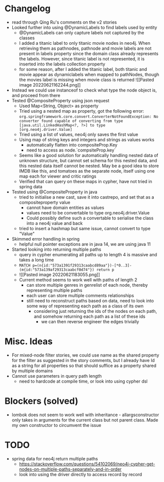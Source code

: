 # Changelog
- read through Qing Ru's comments on the v2 stories
- Looked further into using @DynamicLabels to find labels used by entity
    - @DynamicLabels can only capture labels not captured by the classes
    - I added a titanic label to only titanic movie nodes in neo4j. When retrieving them as pathnodes, pathnode and movie labels are not present in labels property since the domain class already represents the labels. However, since titanic label is not represented, it is inserted into the labels collection property
    - for some reason, after I added the titanic label, both titanic and movie appear as dynamiclabels when mapped to pathNodes, though the movies label is missing when movie class is returned
![[Pasted image 20220621162244.png]]
- Instead we could use instanceof to check what type the node object is, and proceed from there
- Tested @CompositeProperty using json request
    - Used Map<String, Object> as property
    - Tried using a nested map as property, got the following error: `org.springframework.core.convert.ConverterNotFoundException: No converter found capable of converting from type [java.util.LinkedHashMap<?, ?>] to type [org.neo4j.driver.Value]`
    - Tried using a list of values, neo4j only saves the first value
    - Using map of string keys and integers and strings as values works
        - automatically flatten into compositeProp.Key
        - need to access as node.\`compsiteProp.key\`
    - Seems like a good solution for automatically handling nested data of unknown structure, but cannot set schema for this nested data, and this nested data itself cannot be nested. May be a good idea to store IMDB like this, and tomatoes as the separate node, itself using one map each for viewer and critic ratings
    - Verified that can query on these maps in cypher, have not tried in spring data
- Tested using @CompositeProperty in java
    - tried to initialise a new cast, save it into castrepo, and set that as a compositeproperty value
        - cannot have domain entities as values 
        - values need to be convertable to type org.neo4j.driver.Value
        - Could possibly define such a convertable to serialise the class into a neo4j value and back
    - tried to insert a hashmap but same issue, cannot convert to type "Value"
- Skimmed error handling in spring
    - helpful null pointer exceptions are in java 14, we are using java 11
- Started looking into returning multiple paths
    - query in cypher enumerating all paths up to length 4 is massive and takes a long time
    - `MATCH p=(n{id:"573a1391f29313caabcd89aa"})-[*0..3]-(m{id:"573a139af29313caabcf0d74"}) return p`
    - ![[Pasted image 20220621183055.png]]
    - Current method seems to work well with paths of length 2
        - can store multiple genres in genrelist of each node, thereby representing multiple paths
        - each user can store multiple comments relationships
        - still need to reconstruct paths based on data, need to look into some way of representing each path as a class of its own
            - considering just returning the ids of the nodes on each path, and somehow returning each path as a list of these ids
                - we can then reverse engineer the edges trivially
# Misc. Ideas
- For mixed-node filter stories, we could use name as the shared property for the filter as suggested in the story comments, but I already have Id as a string for all properties so that should suffice as a property shared by multiple domains
- Cannot use parameters in query path length
    - need to hardcode at compile time, or look into using cypher dsl

# Blockers (solved)
- lombok does not seem to work well with inheritance - allargsconstructor only takes in arguments for the current class but not parent class. Made my own constructor to circumvent the issue

# TODO
- spring data for neo4j return multiple paths
    - https://stackoverflow.com/questions/54102069/neo4j-cypher-get-nodes-on-multiple-paths-separately-and-in-order
    - look into using the driver directly to access record by record